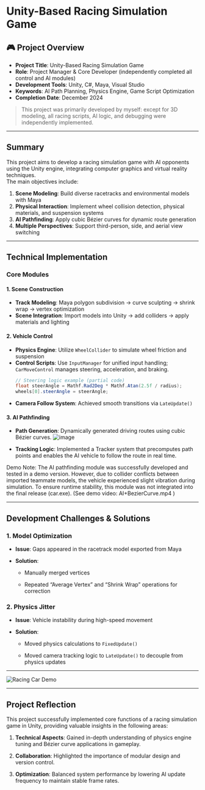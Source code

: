 # Unity-Based Racing Simulation Game

## 🎮 Project Overview
- **Project Title**: Unity-Based Racing Simulation Game  
- **Role**: Project Manager & Core Developer (independently completed all control and AI modules)  
- **Development Tools**: Unity, C#, Maya, Visual Studio  
- **Keywords**: AI Path Planning, Physics Engine, Game Script Optimization  
- **Completion Date**: December 2024  
> This project was primarily developed by myself: except for 3D modeling, all racing scripts, AI logic, and debugging were independently implemented.

---

## Summary
This project aims to develop a racing simulation game with AI opponents using the Unity engine, integrating computer graphics and virtual reality techniques.  
The main objectives include:  
1. **Scene Modeling**: Build diverse racetracks and environmental models with Maya  
2. **Physical Interaction**: Implement wheel collision detection, physical materials, and suspension systems  
3. **AI Pathfinding**: Apply cubic Bézier curves for dynamic route generation  
4. **Multiple Perspectives**: Support third-person, side, and aerial view switching  

---

## Technical Implementation

### Core Modules
#### 1. Scene Construction
- **Track Modeling**: Maya polygon subdivision → curve sculpting → shrink wrap → vertex optimization  
- **Scene Integration**: Import models into Unity → add colliders → apply materials and lighting  

#### 2. Vehicle Control
- **Physics Engine**: Utilize `WheelCollider` to simulate wheel friction and suspension  
- **Control Scripts**: Use `InputManager` for unified input handling; `CarMoveControl` manages steering, acceleration, and braking.  
  ```csharp
  // Steering logic example (partial code)
  float steerAngle = Mathf.Rad2Deg * Mathf.Atan(2.5f / radius);
  wheels[0].steerAngle = steerAngle;
- **Camera Follow System**: Achieved smooth transitions via `LateUpdate()`
    

#### 3. AI Pathfinding

- **Path Generation**: Dynamically generated driving routes using cubic Bézier curves.
![image](https://github.com/user-attachments/assets/bc02a08f-0550-4c2e-ac7a-be99382c1163)

- **Tracking Logic**: Implemented a Tracker system that precomputes path points and enables the AI vehicle to follow the route in real time.

Demo Note: The AI pathfinding module was successfully developed and tested in a demo version.
However, due to collider conflicts between imported teammate models, the vehicle experienced slight vibration during simulation.
To ensure runtime stability, this module was not integrated into the final release (car.exe).
(See demo video: AI+BezierCurve.mp4
)

    

---

## Development Challenges & Solutions

### 1. Model Optimization

- **Issue**: Gaps appeared in the racetrack model exported from Maya
    
- **Solution**:
    
    - Manually merged vertices
        
    - Repeated “Average Vertex” and “Shrink Wrap” operations for correction
        

### 2. Physics Jitter

- **Issue**: Vehicle instability during high-speed movement
    
- **Solution**:
    
    - Moved physics calculations to `FixedUpdate()`
        
    - Moved camera tracking logic to `LateUpdate()` to decouple from physics updates
        

---

![Racing Car Demo](https://github.com/user-attachments/assets/4b35ca07-8256-424c-91c6-8615f222be0b)

---

## Project Reflection

This project successfully implemented core functions of a racing simulation game in Unity, providing valuable insights in the following areas:

1. **Technical Aspects**: Gained in-depth understanding of physics engine tuning and Bézier curve applications in gameplay.
    
2. **Collaboration**: Highlighted the importance of modular design and version control.
    
3. **Optimization**: Balanced system performance by lowering AI update frequency to maintain stable frame rates.
